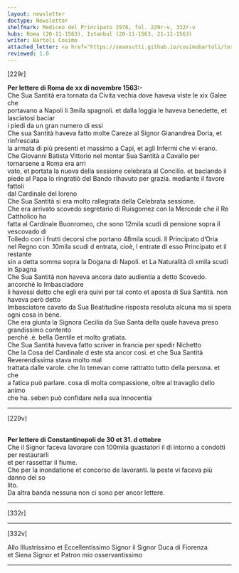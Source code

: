 ```yaml
---
layout: newsletter
doctype: Newsletter
shelfmark: Mediceo del Principato 2976, fol. 229r-v, 332r-v
hubs: Roma (20-11-1563), Istanbul (20-11-1563, 21-11-1563)
writer: Bartoli Cosimo
attached_letter: <a href="https://smansutti.github.io/cosimobartoli/texts/2976_092/">2976_092</a>
reviewed: 1.0
---
```


[229r]  
  
  
<strong>Per lettere di Roma de xx di novembre 1563:-</strong>  
Che Sua Santità era tornata da Civita vechia dove haveva viste le xix Galee che  
portavano a Napoli li 3mila spagnoli. et dalla loggia le haveva benedette, et lasciatosi baciar  
i piedi da un gran numero di essi  
Che sua Santità haveva fatto molte Careze al Signor Gianandrea Doria, et rinfrescata  
la armata di più presenti et massimo a Capi, et agli Infermi che vi erano.  
Che Giovanni Batista Vittorio nel montar Sua Santità a Cavallo per tornarsene a Roma era arri  
vato, et portata la nuova della sessione celebrata al Concilio. et baciando il  
piede al Papa lo ringratiò del Bando rihavuto per grazia. mediante il favore fattoli  
dal Cardinale del loreno  
Che Sua Santità si era molto rallegrata della Celebrata sessione.  
Che era arrivato scovedo segretario di Ruisgomez con la Mercede che il Re Cattholico ha  
fatta al Cardinale Buonromeo, che sono 12mila scudi di pensione sopra il vescovado di  
Tolledo con i frutti decorsi che portano 48mila scudi. Il Principato d’Oria  
nel Regno con .10mila scudi d entrata, cioè, l entrate di esso Principato et il restante  
sin a detta somma sopra la Dogana di Napoli. et La Naturalità di xmila scudi  
in Spagna  
Che Sua Santità non haveva ancora dato audientia a detto Scovedo. ancorché lo Imbasciadore  
li havessi detto che egli era quivi per tal conto et aposta di Sua Santità. non haveva però detto  
Imbasciatore cavato da Sua Beatitudine risposta resoluta alcuna ma si spera ogni cosa in bene.  
Che era giunta la Signora Cecilia da Sua Santa della quale haveva preso grandissimo contento  
perché .è. bella Gentile et molto gratiata.  
Che Sua Santità haveva fatto scriver in francia per spedir Nichetto  
Che la Cosa del Cardinale d este sta ancor così. et che Sua Santità Reverendissima stava molto mal  
trattata dalle varole. che lo tenevan come rattratto tutto della persona. et che  
a fatica può parlare. cosa di molta compassione, oltre al travaglio dello animo  
che ha. seben può confidare nella sua Innocentia  
  
---  

[229v]  
  
  
<br/><strong>Per lettere di Constantinopoli de 30 et 31. d ottobre</strong>  
Che il Signor faceva lavorare con 100mila guastatori il dì intorno a condotti per restaurarli  
et per rassettar il fiume.  
Che per la inondatione et concorso de lavoranti. la peste vi faceva più danno del so  
lito.  
Da altra banda nessuna non ci sono per ancor lettere.  
  
---  

[332r]  
  
  
  
---  

[332v]  
  
  
Allo Illustrissimo et Eccellentissimo Signor il Signor Duca di Fiorenza  
et Siena Signor et Patron mio osservantissimo  
  
---  

